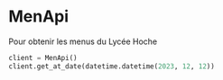 # MenApi
Pour obtenir les menus du Lycée Hoche

```Python
client = MenApi()
client.get_at_date(datetime.datetime(2023, 12, 12))
``` 
